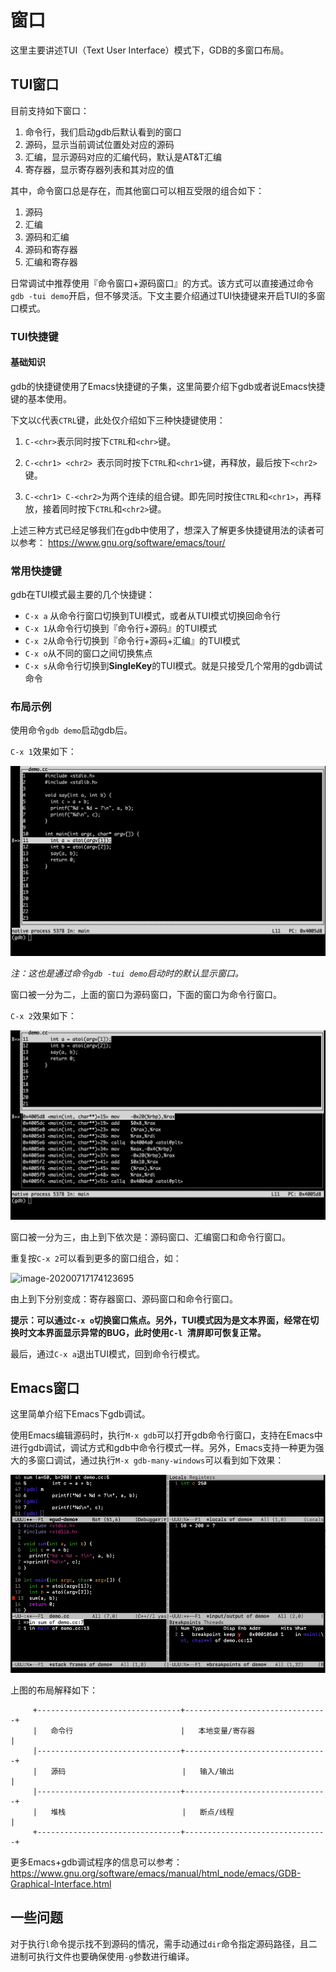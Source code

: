 # 窗口

这里主要讲述TUI（Text User Interface）模式下，GDB的多窗口布局。



## TUI窗口

目前支持如下窗口：

1. 命令行，我们启动gdb后默认看到的窗口
2. 源码，显示当前调试位置处对应的源码
3. 汇编，显示源码对应的汇编代码，默认是AT&T汇编
4. 寄存器，显示寄存器列表和其对应的值

其中，命令窗口总是存在，而其他窗口可以相互受限的组合如下：

1. 源码
2. 汇编
3. 源码和汇编
4. 源码和寄存器
5. 汇编和寄存器

日常调试中推荐使用『命令窗口+源码窗口』的方式。该方式可以直接通过命令`gdb -tui demo`开启，但不够灵活。下文主要介绍通过TUI快捷键来开启TUI的多窗口模式。

### TUI快捷键

#### 基础知识

gdb的快捷键使用了Emacs快捷键的子集，这里简要介绍下gdb或者说Emacs快捷键的基本使用。

下文以`C`代表`CTRL`键，此处仅介绍如下三种快捷键使用：

1. `C-<chr>`表示同时按下`CTRL`和`<chr>`键。

2. `C-<chr1> <chr2> `表示同时按下`CTRL`和`<chr1>`键，再释放，最后按下`<chr2>`键。

3. `C-<chr1> C-<chr2>`为两个连续的组合键。即先同时按住`CTRL`和`<chr1>`，再释放，接着同时按下`CTRL`和`<chr2>`键。

上述三种方式已经足够我们在gdb中使用了，想深入了解更多快捷键用法的读者可以参考： https://www.gnu.org/software/emacs/tour/

### 常用快捷键

gdb在TUI模式最主要的几个快捷键：

* `C-x a` 从命令行窗口切换到TUI模式，或者从TUI模式切换回命令行
* `C-x 1`从命令行切换到『命令行+源码』的TUI模式
* `C-x 2`从命令行切换到『命令行+源码+汇编』的TUI模式
* `C-x o`从不同的窗口之间切换焦点
* `C-x s`从命令行切换到**SingleKey**的TUI模式。就是只接受几个常用的gdb调试命令

### 布局示例

使用命令`gdb demo`启动gdb后。

`C-x 1`效果如下：

![image-20200717173430320](/assets/img/image-20200717173430320.png)

*注：这也是通过命令`gdb -tui demo`启动时的默认显示窗口。*

窗口被一分为二，上面的窗口为源码窗口，下面的窗口为命令行窗口。

`C-x 2`效果如下：

![image-20200717173710011](/assets/img/image-20200717173710011.png)

窗口被一分为三，由上到下依次是：源码窗口、汇编窗口和命令行窗口。

重复按`C-x 2`可以看到更多的窗口组合，如：

![image-20200717174123695](/master/assets/img/image-20200717174123695.png)

由上到下分别变成：寄存器窗口、源码窗口和命令行窗口。

**提示：可以通过`C-x o`切换窗口焦点。另外，TUI模式因为是文本界面，经常在切换时文本界面显示异常的BUG，此时使用`C-l `清屏即可恢复正常。**

最后，通过`C-x a`退出TUI模式，回到命令行模式。

## Emacs窗口

这里简单介绍下Emacs下gdb调试。

使用Emacs编辑源码时，执行`M-x gdb`可以打开gdb命令行窗口，支持在Emacs中进行gdb调试，调试方式和gdb中命令行模式一样。另外，Emacs支持一种更为强大的多窗口调试，通过执行`M-x gdb-many-windows`可以看到如下效果：

![image-20200718011223849](/assets/img/image-20200718011223849.png)

上图的布局解释如下：

```
     +--------------------------------+--------------------------------+
     |   命令行                        |   本地变量/寄存器                |
     |--------------------------------+--------------------------------+
     |   源码                          |   输入/输出                     |
     |--------------------------------+--------------------------------+
     |   堆栈                          |   断点/线程                     |
     +--------------------------------+--------------------------------+
```

更多Emacs+gdb调试程序的信息可以参考：https://www.gnu.org/software/emacs/manual/html_node/emacs/GDB-Graphical-Interface.html



## 一些问题

对于执行`l`命令提示找不到源码的情况，需手动通过`dir`命令指定源码路径，且二进制可执行文件也要确保使用`-g`参数进行编译。

